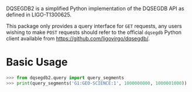 DQSEGDB2 is a simplified Python implementation of the DQSEGDB API as defined in
LIGO-T1300625.

This package only provides a query interface for `GET` requests, any users
wishing to make `POST` requests should refer to the official `dqsegdb` Python
client available from https://github.com/ligovirgo/dqsegdb/.

# Basic Usage

```python
>>> from dqsegdb2.query import query_segments
>>> print(query_segments('G1:GEO-SCIENCE:1', 1000000000, 1000001000))
```
